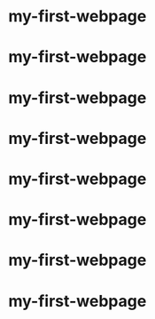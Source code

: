 # my-first-webpage
# my-first-webpage
# my-first-webpage
# my-first-webpage
# my-first-webpage
# my-first-webpage
# my-first-webpage
# my-first-webpage
